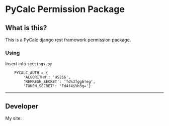 # PyCalc Permission Package

## What is this? ##
This is a PyCalc django rest framework permission package.

### Using ###

Insert into `settings.py`
```    
    PYCALC_AUTH = {
        'ALGORITHM': 'HS256',
        'REFRESH_SECRET': 'fd%3fgg6!eg',
        'TOKEN_SECRET': 'Fd4f4$%h3g='}
```

---
## Developer ##
My site: